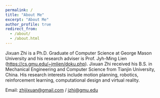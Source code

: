 ```yaml
---
permalink: /
title: "About Me"
excerpt: "About Me"
author_profile: true
redirect_from: 
  - /about/
  - /about.html
---
```


Jixuan Zhi is a Ph.D. Graduate of Computer Science at George Mason University and his research adviser is Prof. Jyh-Ming Lien (https://cs.gmu.edu/~jmlien/doku.php). Jixuan Zhi received his B.S. in Mechanical Engineering and Computer Science from Tianjin University, China. His research interests include motion planning, robotics, reinforcement learning, computational design and virtual reality.

Email: zhijixuan@gmail.com / jzhi@gmu.edu


